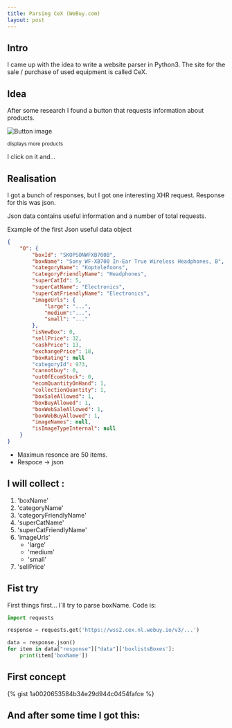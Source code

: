 ```yaml
---
title: Parsing CeX (WeBuy.com)
layout: post
---
```


## Intro
I came up with the idea to write a website parser in Python3. The site for the sale / purchase of used equipment is called CeX.

## Idea
After some research I found a button that requests information about products.

![Button image](https://i.imgur.com/7mgifnr.png)

<sub>displays more products</sub>

I click on it and…

## Realisation

I got a bunch of responses, but I got one interesting XHR request. Response for this was json.

Json data contains useful information and a number of total requests.

Example of the first Json useful data object

```json
{
    "0": {
        "boxId": "SKOPSONWFXB700B",
        "boxName": "Sony WF-XB700 In-Ear True Wireless Headphones, B",
        "categoryName": "Koptelefoons",
        "categoryFriendlyName": "Headphones",
        "superCatId": 5,
        "superCatName": "Electronics",
        "superCatFriendlyName": "Electronics",
        "imageUrls": {
            "large": "...",
            "medium":"...",
            "small": "..."
        },
        "isNewBox": 0,
        "sellPrice": 32,
        "cashPrice": 13,
        "exchangePrice": 18,
        "boxRating": null
        "categoryId": 973,
        "cannotbuy": 0,
        "outOfEcomStock": 0,
        "ecomQuantityOnHand": 1,
        "collectionQuantity": 1,
        "boxSaleAllowed": 1,
        "boxBuyAllowed": 1,
        "boxWebSaleAllowed": 1,
        "boxWebBuyAllowed": 1,
        "imageNames": null,
        "isImageTypeInternal": null
    }
}
```

* Maximun resonce are 50 items.
* Respoce -> json

## I will collect :

1. 'boxName'
2. 'categoryName'
3. 'categoryFriendlyName'
4. 'superCatName'
5. 'superCatFriendlyName'
6. 'imageUrls'
    - 'large'
    - 'medium'
    - 'small'
7. 'sellPrice'

## Fist try

First things first... I`ll try to parse boxName. Code is:

```py
import requests

response = requests.get('https://wss2.cex.nl.webuy.io/v3/...')

data = response.json()
for item in data["response"]["data"]['boxlistsBoxes']:
    print(item['boxName'])
```

## First concept

{% gist 1a0020653584b34e29d944c0454fafce %}

## And after some time I got this:



